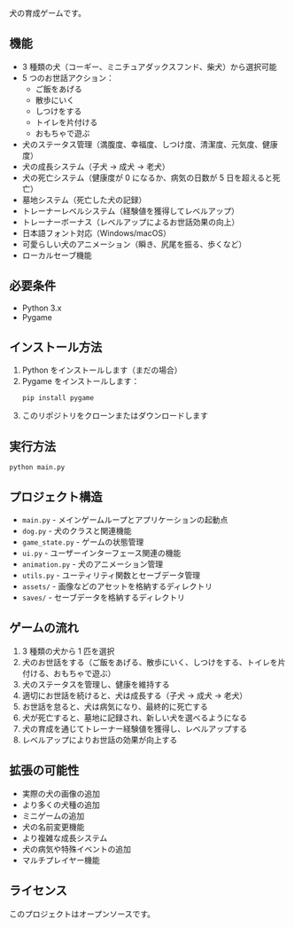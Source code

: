 犬の育成ゲームです。

## 機能
- 3 種類の犬（コーギー、ミニチュアダックスフンド、柴犬）から選択可能
- 5 つのお世話アクション：
  - ご飯をあげる
  - 散歩にいく
  - しつけをする
  - トイレを片付ける
  - おもちゃで遊ぶ
- 犬のステータス管理（満腹度、幸福度、しつけ度、清潔度、元気度、健康度）
- 犬の成長システム（子犬 → 成犬 → 老犬）
- 犬の死亡システム（健康度が 0 になるか、病気の日数が 5 日を超えると死亡）
- 墓地システム（死亡した犬の記録）
- トレーナーレベルシステム（経験値を獲得してレベルアップ）
- トレーナーボーナス（レベルアップによるお世話効果の向上）
- 日本語フォント対応（Windows/macOS）
- 可愛らしい犬のアニメーション（瞬き、尻尾を振る、歩くなど）
- ローカルセーブ機能

## 必要条件

- Python 3.x
- Pygame

## インストール方法

1. Python をインストールします（まだの場合）
2. Pygame をインストールします：
   ```
   pip install pygame
   ```
3. このリポジトリをクローンまたはダウンロードします

## 実行方法

```
python main.py
```

## プロジェクト構造

- `main.py` - メインゲームループとアプリケーションの起動点
- `dog.py` - 犬のクラスと関連機能
- `game_state.py` - ゲームの状態管理
- `ui.py` - ユーザーインターフェース関連の機能
- `animation.py` - 犬のアニメーション管理
- `utils.py` - ユーティリティ関数とセーブデータ管理
- `assets/` - 画像などのアセットを格納するディレクトリ
- `saves/` - セーブデータを格納するディレクトリ

## ゲームの流れ

1. 3 種類の犬から 1 匹を選択
2. 犬のお世話をする（ご飯をあげる、散歩にいく、しつけをする、トイレを片付ける、おもちゃで遊ぶ）
3. 犬のステータスを管理し、健康を維持する
4. 適切にお世話を続けると、犬は成長する（子犬 → 成犬 → 老犬）
5. お世話を怠ると、犬は病気になり、最終的に死亡する
6. 犬が死亡すると、墓地に記録され、新しい犬を選べるようになる
7. 犬の育成を通じてトレーナー経験値を獲得し、レベルアップする
8. レベルアップによりお世話の効果が向上する

## 拡張の可能性

- 実際の犬の画像の追加
- より多くの犬種の追加
- ミニゲームの追加
- 犬の名前変更機能
- より複雑な成長システム
- 犬の病気や特殊イベントの追加
- マルチプレイヤー機能

## ライセンス

このプロジェクトはオープンソースです。
